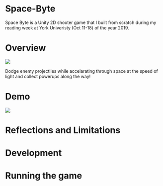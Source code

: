 # Space-Byte
Space Byte is a Unity 2D shooter game that I built from scratch during my reading week at York Univeristy (Oct 11-18) of the year 2019. 

# Overview
![](https://i.postimg.cc/SQ6bT0LR/Screen-Shot-2020-03-04-at-11-51-15-PM.png)

Dodge enemy projectiles while accelarating through space at the speed of light and collect powerups along the way!

# Demo
![](https://media.giphy.com/media/W5UZoO4wEzDBeQ0mEj/giphy.gif)
# Reflections and Limitations

# Development

# Running the game


